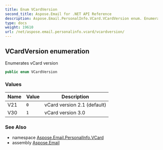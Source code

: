 ```yaml
---
title: Enum VCardVersion
second_title: Aspose.Email for .NET API Reference
description: Aspose.Email.PersonalInfo.VCard.VCardVersion enum. Enumerates vCard version
type: docs
weight: 19610
url: /net/aspose.email.personalinfo.vcard/vcardversion/
---
```

## VCardVersion enumeration

Enumerates vCard version

```csharp
public enum VCardVersion
```

### Values

| Name | Value | Description |
| --- | --- | --- |
| V21 | `0` | vCard version 2.1 (default) |
| V30 | `1` | vCard version 3.0 |

### See Also

* namespace [Aspose.Email.PersonalInfo.VCard](../../aspose.email.personalinfo.vcard/)
* assembly [Aspose.Email](../../)


